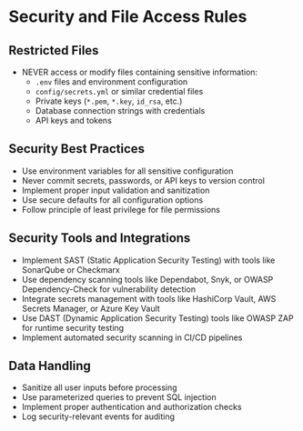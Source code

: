 # Security and File Access Rules

## Restricted Files

- NEVER access or modify files containing sensitive information:
  - `.env` files and environment configuration
  - `config/secrets.yml` or similar credential files
  - Private keys (`*.pem`, `*.key`, `id_rsa`, etc.)
  - Database connection strings with credentials
  - API keys and tokens

## Security Best Practices

- Use environment variables for all sensitive configuration
- Never commit secrets, passwords, or API keys to version control
- Implement proper input validation and sanitization
- Use secure defaults for all configuration options
- Follow principle of least privilege for file permissions

## Security Tools and Integrations

- Implement SAST (Static Application Security Testing) with tools like SonarQube or Checkmarx
- Use dependency scanning tools like Dependabot, Snyk, or OWASP Dependency-Check for vulnerability detection
- Integrate secrets management with tools like HashiCorp Vault, AWS Secrets Manager, or Azure Key Vault
- Use DAST (Dynamic Application Security Testing) tools like OWASP ZAP for runtime security testing
- Implement automated security scanning in CI/CD pipelines

## Data Handling

- Sanitize all user inputs before processing
- Use parameterized queries to prevent SQL injection
- Implement proper authentication and authorization checks
- Log security-relevant events for auditing
